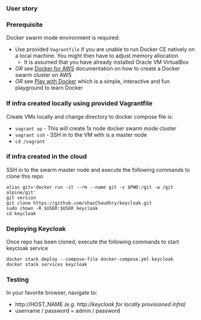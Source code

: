 ### User story

### Prerequisite
Docker swarm mode environment is required:
- Use provided `Vagrantfile` if you are unable to run Docker CE natively on a local machine. You might then have to adjust memory allocation
  - It is assumed that you have already installed Oracle VM VirtualBox
- *OR* see [Docker for AWS](https://docs.docker.com/docker-for-aws/) documentation on how to create a Docker swarm cluster on AWS
- *OR* see [Play with Docker](https://labs.play-with-docker.com/) which is a simple, interactive and fun playground to learn Docker

### If infra created locally using provided Vagrantfile
Create VMs locally and change directory to docker compose file is:
- `vagrant up` - This will create 1x node docker swarm mode cluster
- `vagrant ssh` - SSH in to the VM with is a master node
- `cd /vagrant`

### if infra created in the cloud
SSH in to the swarm master node and execute the following commands to clone this repo
```
alias git='docker run -it --rm --name git -v $PWD:/git -w /git alpine/git'
git version
git clone https://github.com/shazChaudhry/keycloak.git
sudo chown -R $USER:$USER keycloak
cd keycloak
```

### Deploying Keycloak
Once repo has been cloned, execute the following commands to start keycloak service
```
docker stack deploy --compose-file docker-compose.yml keycloak
docker stack services keycloak
```

### Testing
In your favorite browser, navigate to:
- http://HOST_NAME _(e.g. http://keycloak for locally provisioned infra)_
- username / password = admin / password
